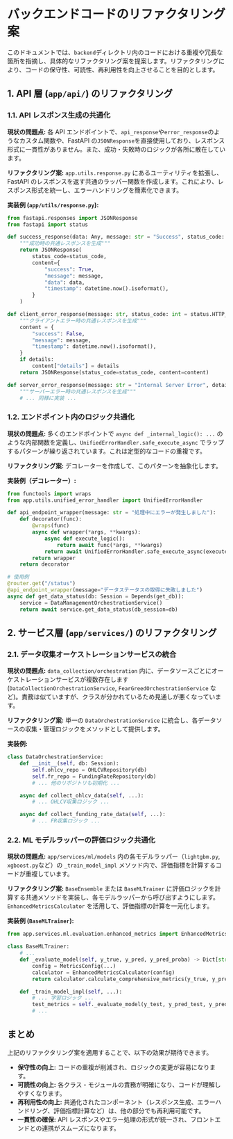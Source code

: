 # バックエンドコードのリファクタリング案

このドキュメントでは、`backend`ディレクトリ内のコードにおける重複や冗長な箇所を指摘し、具体的なリファクタリング案を提案します。リファクタリングにより、コードの保守性、可読性、再利用性を向上させることを目的とします。

## 1. API 層 (`app/api/`) のリファクタリング

### 1.1. API レスポンス生成の共通化

**現状の問題点:**
各 API エンドポイントで、`api_response`や`error_response`のようなカスタム関数や、FastAPI の`JSONResponse`を直接使用しており、レスポンス形式に一貫性がありません。また、成功・失敗時のロジックが各所に散在しています。

**リファクタリング案:**
`app.utils.response.py` にあるユーティリティを拡張し、FastAPI のレスポンスを返す共通のラッパー関数を作成します。これにより、レスポンス形式を統一し、エラーハンドリングを簡素化できます。

**実装例 (`app/utils/response.py`):**

```python
from fastapi.responses import JSONResponse
from fastapi import status

def success_response(data: Any, message: str = "Success", status_code: int = status.HTTP_200_OK) -> JSONResponse:
    """成功時の共通レスポンスを生成"""
    return JSONResponse(
        status_code=status_code,
        content={
            "success": True,
            "message": message,
            "data": data,
            "timestamp": datetime.now().isoformat(),
        }
    )

def client_error_response(message: str, status_code: int = status.HTTP_400_BAD_REQUEST, details: Any = None) -> JSONResponse:
    """クライアントエラー時の共通レスポンスを生成"""
    content = {
        "success": False,
        "message": message,
        "timestamp": datetime.now().isoformat(),
    }
    if details:
        content["details"] = details
    return JSONResponse(status_code=status_code, content=content)

def server_error_response(message: str = "Internal Server Error", details: Any = None) -> JSONResponse:
    """サーバーエラー時の共通レスポンスを生成"""
    # ... 同様に実装 ...
```

### 1.2. エンドポイント内のロジック共通化

**現状の問題点:**
多くのエンドポイントで `async def _internal_logic(): ...` のような内部関数を定義し、`UnifiedErrorHandler.safe_execute_async` でラップするパターンが繰り返されています。これは定型的なコードの重複です。

**リファクタリング案:**
デコレーターを作成して、このパターンを抽象化します。

**実装例（デコレーター）:**

```python
from functools import wraps
from app.utils.unified_error_handler import UnifiedErrorHandler

def api_endpoint_wrapper(message: str = "処理中にエラーが発生しました"):
    def decorator(func):
        @wraps(func)
        async def wrapper(*args, **kwargs):
            async def execute_logic():
                return await func(*args, **kwargs)
            return await UnifiedErrorHandler.safe_execute_async(execute_logic, message=message)
        return wrapper
    return decorator

# 使用例
@router.get("/status")
@api_endpoint_wrapper(message="データステータスの取得に失敗しました")
async def get_data_status(db: Session = Depends(get_db)):
    service = DataManagementOrchestrationService()
    return await service.get_data_status(db_session=db)
```

## 2. サービス層 (`app/services/`) のリファクタリング

### 2.1. データ収集オーケストレーションサービスの統合

**現状の問題点:**
`data_collection/orchestration` 内に、データソースごとにオーケストレーションサービスが複数存在します (`DataCollectionOrchestrationService`, `FearGreedOrchestrationService` など)。責務は似ていますが、クラスが分かれているため見通しが悪くなっています。

**リファクタリング案:**
単一の `DataOrchestrationService` に統合し、各データソースの収集・管理ロジックをメソッドとして提供します。

**実装例:**

```python
class DataOrchestrationService:
    def __init__(self, db: Session):
        self.ohlcv_repo = OHLCVRepository(db)
        self.fr_repo = FundingRateRepository(db)
        # ... 他のリポジトリも初期化 ...

    async def collect_ohlcv_data(self, ...):
        # ... OHLCV収集ロジック ...

    async def collect_funding_rate_data(self, ...):
        # ... FR収集ロジック ...
```

### 2.2. ML モデルラッパーの評価ロジック共通化

**現状の問題点:**
`app/services/ml/models` 内の各モデルラッパー（`lightgbm.py`, `xgboost.py`など）の `_train_model_impl` メソッド内で、評価指標を計算するコードが重複しています。

**リファクタリング案:**
`BaseEnsemble` または `BaseMLTrainer` に評価ロジックを計算する共通メソッドを実装し、各モデルラッパーから呼び出すようにします。`EnhancedMetricsCalculator` を活用して、評価指標の計算を一元化します。

**実装例 (`BaseMLTrainer`):**

```python
from app.services.ml.evaluation.enhanced_metrics import EnhancedMetricsCalculator, MetricsConfig

class BaseMLTrainer:
    # ...
    def _evaluate_model(self, y_true, y_pred, y_pred_proba) -> Dict[str, Any]:
        config = MetricsConfig(...)
        calculator = EnhancedMetricsCalculator(config)
        return calculator.calculate_comprehensive_metrics(y_true, y_pred, y_pred_proba)

    def _train_model_impl(self, ...):
        # ... 学習ロジック ...
        test_metrics = self._evaluate_model(y_test, y_pred_test, y_pred_proba_test)
        # ...
```

## まとめ

上記のリファクタリング案を適用することで、以下の効果が期待できます。

- **保守性の向上:** コードの重複が削減され、ロジックの変更が容易になります。
- **可読性の向上:** 各クラス・モジュールの責務が明確になり、コードが理解しやすくなります。
- **再利用性の向上:** 共通化されたコンポーネント（レスポンス生成、エラーハンドリング、評価指標計算など）は、他の部分でも再利用可能です。
- **一貫性の確保:** API レスポンスやエラー処理の形式が統一され、フロントエンドとの連携がスムーズになります。
